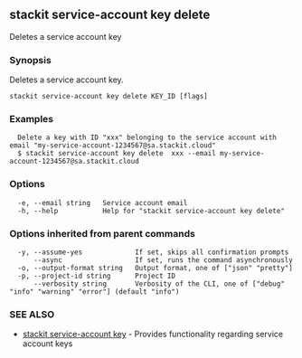 ## stackit service-account key delete

Deletes a service account key

### Synopsis

Deletes a service account key.

```
stackit service-account key delete KEY_ID [flags]
```

### Examples

```
  Delete a key with ID "xxx" belonging to the service account with email "my-service-account-1234567@sa.stackit.cloud"
  $ stackit service-account key delete  xxx --email my-service-account-1234567@sa.stackit.cloud
```

### Options

```
  -e, --email string   Service account email
  -h, --help           Help for "stackit service-account key delete"
```

### Options inherited from parent commands

```
  -y, --assume-yes             If set, skips all confirmation prompts
      --async                  If set, runs the command asynchronously
  -o, --output-format string   Output format, one of ["json" "pretty"]
  -p, --project-id string      Project ID
      --verbosity string       Verbosity of the CLI, one of ["debug" "info" "warning" "error"] (default "info")
```

### SEE ALSO

* [stackit service-account key](./stackit_service-account_key.md)	 - Provides functionality regarding service account keys

